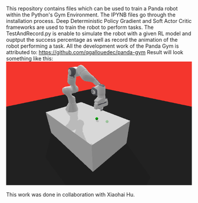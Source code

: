 This repository contains files which can be used to train a Panda robot within the Python's Gym Environment. The IPYNB files go through the installation process. Deep Deterministic Policy Gradient and Soft Actor Critic frameworks are used to train the robot to perform tasks. The TestAndRecord.py is enable to simulate the robot with a given RL model and ouptput the success percentage as well as record the animation of the robot performing a task. All the development work
of the Panda Gym is attributed to: https://github.com/qgallouedec/panda-gym
Result will look something like this: ![](https://github.com/apravenkat/Panda-Robot-Tasks-through-RL/blob/main/Panda%20Push.gif)

This work was done in collaboration with Xiaohai Hu.
